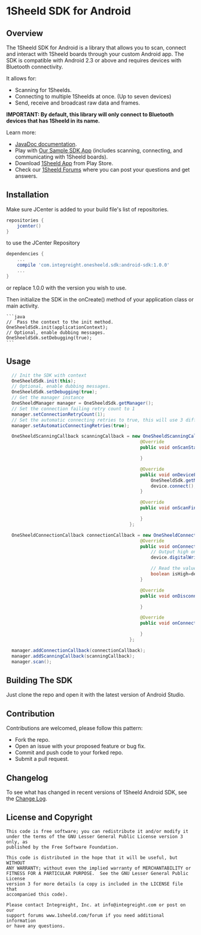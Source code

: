 # 1Sheeld SDK for Android #

## Overview ##

The 1Sheeld SDK for Android is a library that allows you to scan, connect and interact with 1Sheeld boards through your custom Android app. The SDK is compatible with Android 2.3 or above and requires devices with Bluetooth connectivity.

It allows for:
- Scanning for 1Sheelds.
- Connecting to multiple 1Sheelds at once. (Up to seven devices)
- Send, receive and broadcast raw data and frames.

**IMPORTANT:  By default, this library will only connect to Bluetooth devices that has 1Sheeld in its name.**

Learn more:
 - [JavaDoc documentation](http://1sheeld.com/AndroidSDK/JavaDocs/).
 - Play with [Our Sample SDK App](https://github.com/Integreight/1Sheeld-Android-SDK/tree/master/sampleApplication) (includes scanning, connecting, and communicating with 1Sheeld boards).
 - Download [1Sheeld App](https://play.google.com/store/apps/details?id=com.integreight.onesheeld) from Play Store.
 - Check our [1Sheeld Forums](http://www.1sheeld.com/forum) where you can post your questions and get answers.

## Installation ##

Make sure JCenter is added to your build file's list of repositories.

```groovy
repositories {
    jcenter()
}
```

to use the JCenter Repository

```groovy
dependencies {
    ...
    compile 'com.integreight.onesheeld.sdk:android-sdk:1.0.0'
    ...
}
```

or replace 1.0.0 with the version you wish to use.

Then initialize the SDK in the onCreate() method of your application class or main activity.

    ```java
    //  Pass the context to the init method.
    OneSheeldSdk.init(applicationContext);
    // Optional, enable dubbing messages.
    OneSheeldSdk.setDebugging(true);
    ```

## Usage ##

```java
  // Init the SDK with context
  OneSheeldSdk.init(this);
  // Optional, enable dubbing messages.
  OneSheeldSdk.setDebugging(true);
  // Get the manager instance
  OneSheeldManager manager = OneSheeldSdk.getManager();
  // Set the connection failing retry count to 1
  manager.setConnectionRetryCount(1);
  // Set the automatic connecting retries to true, this will use 3 different methods for connecting
  manager.setAutomaticConnectingRetries(true);

  OneSheeldScanningCallback scanningCallback = new OneSheeldScanningCallback() {
                                                  @Override
                                                  public void onScanStart() {

                                                  }

                                                  @Override
                                                  public void onDeviceFind(OneSheeldDevice device) {
                                                      OneSheeldSdk.getManager().cancelScanning();
                                                      device.connect();
                                                  }

                                                  @Override
                                                  public void onScanFinish(List<OneSheeldDevice> foundDevices) {

                                                  }
                                              };

  OneSheeldConnectionCallback connectionCallback = new OneSheeldConnectionCallback() {
                                                  @Override
                                                  public void onConnect(OneSheeldDevice device) {
                                                      // Output high on pin 13
                                                      device.digitalWrite(13,true);

                                                      // Read the value of pin 12
                                                      boolean isHigh=device.digitalRead(12);
                                                  }

                                                  @Override
                                                  public void onDisconnect(OneSheeldDevice device) {

                                                  }

                                                  @Override
                                                  public void onConnectionRetry(OneSheeldDevice device, int retryCount) {

                                                  }
                                              };

  manager.addConnectionCallback(connectionCallback);
  manager.addScanningCallback(scanningCallback);
  manager.scan();
```

## Building The SDK ##

Just clone the repo and open it with the latest version of Android Studio.

## Contribution ##

Contributions are welcomed, please follow this pattern:
- Fork the repo.
- Open an issue with your proposed feature or bug fix.
- Commit and push code to your forked repo.
- Submit a pull request.

## Changelog ##

To see what has changed in recent versions of 1Sheeld Android SDK, see the [Change Log](CHANGELOG.md).

## License and Copyright ##

```
This code is free software; you can redistribute it and/or modify it
under the terms of the GNU Lesser General Public License version 3 only, as
published by the Free Software Foundation.

This code is distributed in the hope that it will be useful, but WITHOUT
ANY WARRANTY; without even the implied warranty of MERCHANTABILITY or
FITNESS FOR A PARTICULAR PURPOSE.  See the GNU Lesser General Public License
version 3 for more details (a copy is included in the LICENSE file that
accompanied this code).

Please contact Integreight, Inc. at info@integreight.com or post on our
support forums www.1sheeld.com/forum if you need additional information
or have any questions.
```
